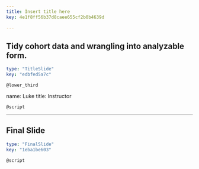 ```yaml
---
title: Insert title here
key: 4e1f8ff56b37d8caee655cf2b0b4639d

---
```

## Tidy cohort data and wrangling into analyzable form.

```yaml
type: "TitleSlide"
key: "edbfed5a7c"
```

`@lower_third`

name: Luke
title: Instructor


`@script`



---
## Final Slide

```yaml
type: "FinalSlide"
key: "1eba1be603"
```

`@script`


